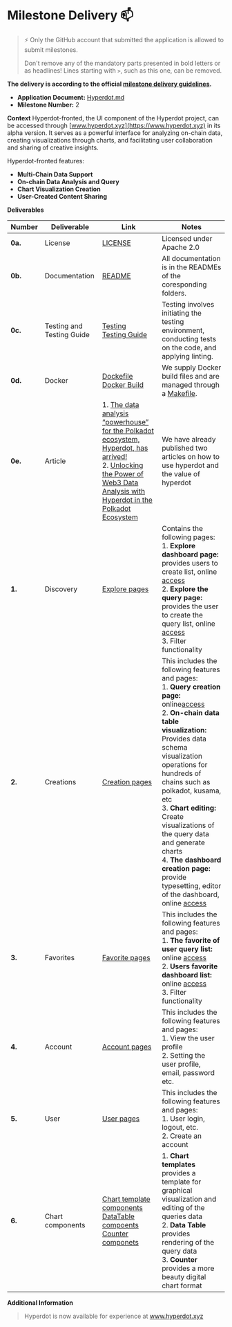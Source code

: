 # Milestone Delivery :mailbox:

> ⚡ Only the GitHub account that submitted the application is allowed to submit milestones. 
> 
> Don't remove any of the mandatory parts presented in bold letters or as headlines! Lines starting with `>`, such as this one, can be removed.

**The delivery is according to the official [milestone delivery guidelines](https://github.com/w3f/Grants-Program/blob/master/docs/Support%20Docs/milestone-deliverables-guidelines.md).**  

* **Application Document:** [Hyperdot.md](https://github.com/w3f/Grants-Program/blob/master/applications/Hyperdot.md)
* **Milestone Number:** 2

**Context** 
Hyperdot-fronted, the UI component of the Hyperdot project, can be accessed through [www.hyperdot.xyz](https://www.hyperdot.xyz) in its alpha version. It serves as a powerful interface for analyzing on-chain data, creating visualizations through charts, and facilitating user collaboration and sharing of creative insights.

Hyperdot-fronted features:

-  **Multi-Chain Data Support**
- **On-chain Data Analysis and Query**
- **Chart Visualization Creation**
- **User-Created Content Sharing**

**Deliverables**

| Number | Deliverable | Link | Notes |
| ------------- | ------------- | ------------- |------------- |
| **0a.** | License |[LICENSE](https://github.com/Infra3-Network/hyperdot-fronted/blob/master/LICENSE)| Licensed under Apache 2.0 |
| **0b.** | Documentation |[README](https://github.com/Infra3-Network/hyperdot-fronted/blob/master/README.md)| All documentation is in the READMEs of the coresponding folders. |
| **0c.** | Testing and Testing Guide |[Testing](https://github.com/Infra3-Network/hyperdot-fronted/tree/master/tests)<br />[Testing Guide](https://github.com/Infra3-Network/hyperdot-fronted/tree/master#testing)| Testing involves initiating the testing environment, conducting tests on the code, and applying linting. |
| **0d.** | Docker |[Dockefile](https://github.com/Infra3-Network/hyperdot-fronted/blob/master/docker/Dockerfile)<br />[Docker Build](https://github.com/Infra3-Network/hyperdot-fronted/tree/master#docker-installation-guide-recommend)| We supply Docker build files and  are managed through a [Makefile](https://github.com/Infra3-Network/hyperdot-node/blob/master/Makefile). |
| **0e.** | Article |1. [The data analysis “powerhouse” for the Polkadot ecosystem, Hyperdot, has arrived!](https://medium.com/@jackson.libc.rs/the-data-analysis-powerhouse-for-the-polkadot-ecosystem-hyperdot-has-arrived-c44c16cc3539)<br />2. [Unlocking the Power of Web3 Data Analysis with Hyperdot in the Polkadot Ecosystem](https://medium.com/@jackson.libc.rs/unlocking-the-power-of-web3-data-analysis-with-hyperdot-in-the-polkadot-ecosystem-cdcbaec53ac4)| We have already published two articles on how to use hyperdot and the value of hyperdot |
| **1.** | Discovery |[Explore pages](https://github.com/Infra3-Network/hyperdot-fronted/tree/master/src/pages/explore)| Contains the following pages:<br/>1. **Explore dashboard page:** provides users to create list, online [access](https://www.hyperdot.xyz/explore/dashboards)<br/>2. **Explore the query page:** provides the user to create the query list, online [access](https://www.hyperdot.xyz/explore/queries)<br />3. Filter functionality |
| **2.** | Creations |[Creation pages](https://github.com/Infra3-Network/hyperdot-fronted/tree/master/src/pages/creations)| This includes the following features and pages:<br/>1. **Query creation page:** online[access](https://www.hyperdot.xyz/creations/queries)<br/>2. **On-chain data table visualization:** Provides data schema visualization operations for hundreds of chains such as polkadot, kusama, etc<br/>3. **Chart editing:** Create visualizations of the query data and generate charts<br/>4. **The dashboard creation page:** provide typesetting, editor of the dashboard, online [access](https://www.hyperdot.xyz/explore/dashboards/1) |
| **3.** | Favorites |[Favorite pages](https://github.com/Infra3-Network/hyperdot-fronted/tree/master/src/pages/favorites)| This includes the following features and pages:<br/>1. **The  favorite of user query list:** online  [access](https://www.hyperdot.xyz/favorites/queries)<br/>2. **Users favorite dashboard list:** online  [access](https://www.hyperdot.xyz/favorites/dashboards)<br/>3. Filter functionality |
| **4.** | Account |[Account pages](https://github.com/Infra3-Network/hyperdot-fronted/tree/master/src/pages/account)| This includes the following features and pages:<br/>1. View the user profile<br />2. Setting the user profile, email, password etc. |
| **5.** | User |[User pages](https://github.com/Infra3-Network/hyperdot-fronted/tree/master/src/pages/user)| This includes the following features and pages:<br/>1. User login, logout, etc.<br />2. Create an account |
| **6.** | Chart components |[Chart template components](https://github.com/Infra3-Network/hyperdot-fronted/blob/master/src/components/Charts/Template/index.tsx)<br />[DataTable compoents](https://github.com/Infra3-Network/hyperdot-fronted/blob/master/src/components/Charts/Table/index.tsx)<br />[Counter componets](https://github.com/Infra3-Network/hyperdot-fronted/blob/master/src/components/Charts/Counter/index.tsx)| 1. **Chart templates** provides a template for graphical visualization and editing of the queries data<br />2. **Data Table** provides rendering of the query data<br />3. **Counter** provides a more beauty digital chart format |

**Additional Information**

> Hyperdot is now available for experience at www.hyperdot.xyz
